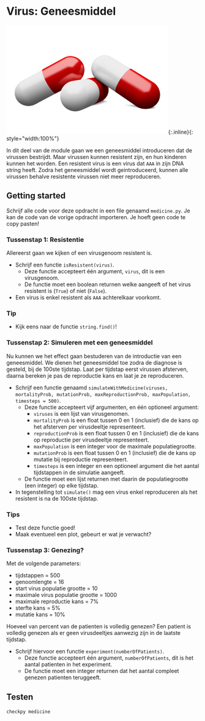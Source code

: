 # Virus: Geneesmiddel

![](medicine.png){:.inline}{: style="width:100%"}

In dit deel van de module gaan we een geneesmiddel introduceren dat de virussen bestrijdt.
Maar virussen kunnen resistent zijn, en hun kinderen kunnen het worden.
Een resistent virus is een virus dat `AAA` in zijn DNA string heeft.
Zodra het geneesmiddel wordt geintroduceerd, kunnen alle virussen behalve resistente virussen niet meer reproduceren.


## Getting started
Schrijf alle code voor deze opdracht in een file genaamd `medicine.py`.
Je kan de code van de vorige opdracht importeren. Je hoeft geen code te copy pasten!


### Tussenstap 1: Resistentie
Allereerst gaan we kijken of een virusgenoom resistent is.

* Schrijf een functie `isResistent(virus)`.
	* Deze functie accepteert één argument, `virus`, dit is een virusgenoom.
	* De functie moet een boolean returnen welke aangeeft of het virus resistent is (`True`) of niet (`False`).
* Een virus is enkel resistent als `AAA` achterelkaar voorkomt.

### Tip

* Kijk eens naar de functie `string.find()`!


### Tussenstap 2: Simuleren met een geneesmiddel
Nu kunnen we het effect gaan bestuderen van de introductie van een geneesmiddel.
We dienen het geneesmiddel toe zodra de diagnose is gesteld, bij de 100ste tijdstap.
Laat per tijdstap eerst virussen afsterven, daarna bereken je pas de reproductie kans en laat je ze reproduceren.

* Schrijf een functie genaamd `simulateWithMedicine(viruses, mortalityProb, mutationProb, maxReproductionProb, maxPopulation, timesteps = 500)`.
	* Deze functie accepteert vijf argumenten, en één optioneel argument:
		* `viruses` is een lijst van virusgenomen.
		* `mortalityProb` is een float tussen 0 en 1 (inclusief) die de kans op het afsterven per virusdeeltje representeert.
		* `reproductionProb` is een float tussen 0 en 1 (inclusief) die de kans op reproductie per virusdeeltje representeert.
		* `maxPopulation` is een integer voor de maximale populatiegrootte.
		* `mutationProb` is een float tussen 0 en 1 (inclusief) die de kans op mutatie bij reproductie representeert.
		* `timesteps` is een integer en een optioneel argument die het aantal tijdstappen in de simulatie aangeeft.
	* De functie moet een lijst returnen met daarin de populatiegrootte (een integer) op elke tijdstap.
* In tegenstelling tot `simulate()` mag een virus enkel reproduceren als het resistent is na de 100ste tijdstap.

### Tips
* Test deze functie goed! 
* Maak eventueel een plot, gebeurt er wat je verwacht?


### Tussenstap 3: Genezing?
Met de volgende parameters:

* tijdstappen = 500
* genoomlengte = 16
* start virus populatie grootte = 10
* maximale virus populatie grootte = 1000
* maximale reproductie kans = 7%
* sterfte kans = 5%
* mutatie kans = 10%

Hoeveel van percent van de patienten is volledig genezen? Een patient is volledig genezen als er geen virusdeeltjes aanwezig zijn in de laatste tijdstap.

* Schrijf hiervoor een functie `experiment(numberOfPatients)`.
	* Deze functie accepteert één argument, `numberOfPatients`, dit is het aantal patienten in het experiment.
	* De functie moet een integer returnen dat het aantal compleet genezen patienten teruggeeft.


## Testen

	checkpy medicine

